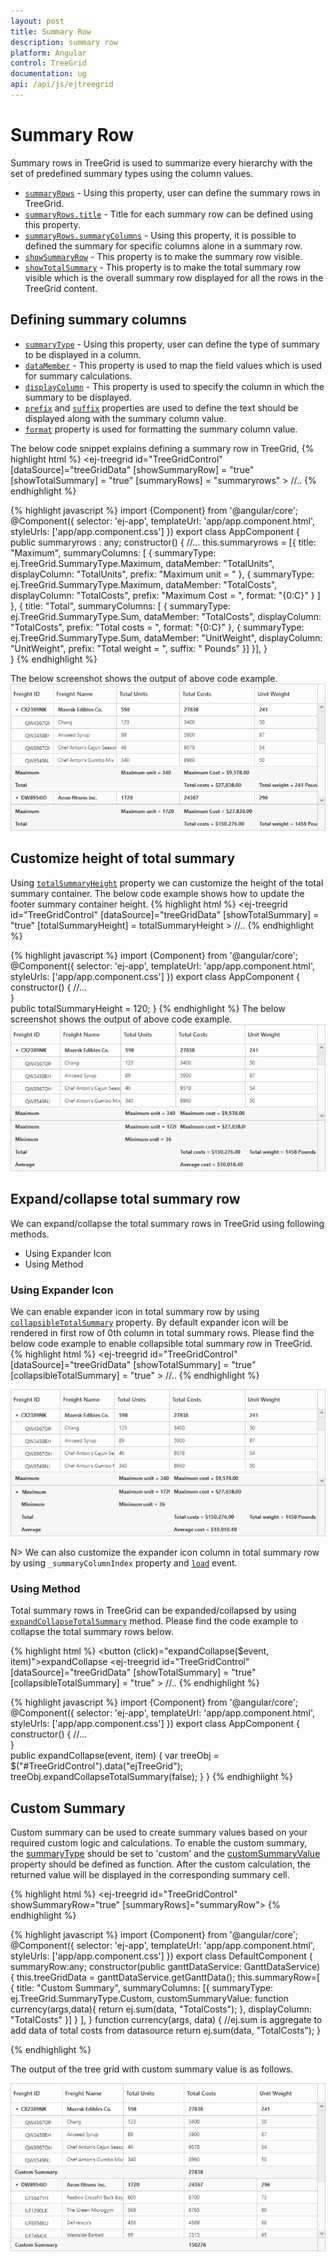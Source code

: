 ```yaml
---
layout: post
title: Summary Row
description: summary row
platform: Angular
control: TreeGrid
documentation: ug
api: /api/js/ejtreegrid
---
```


# Summary Row

Summary rows in TreeGrid is used to summarize every hierarchy with the set of predefined summary types using the column values. 

* [`summaryRows`](https://help.syncfusion.com/api/js/ejtreegrid#members:summaryrows "summaryRows") - Using this property, user can define the summary rows in TreeGrid.
* [`summaryRows.title`](https://help.syncfusion.com/api/js/ejtreegrid#members:summaryrows-title "summaryRows.title") - Title for each summary row can be defined using this property. 
* [`summaryRows.summaryColumns`](https://help.syncfusion.com/api/js/ejtreegrid#members:summaryrows-summarycolumns "summaryRows.summaryColumns") - Using this property, it is possible to defined the summary for specific columns alone in a summary row.
* [`showSummaryRow`](https://help.syncfusion.com/api/js/ejtreegrid#members:showsummaryrow "showSummaryRow") - This property is to make the summary row visible. 
* [`showTotalSummary`](https://help.syncfusion.com/api/js/ejtreegrid#members:showtotalsummary "showTotalSummary") - This property is to make the total summary row visible which is the overall summary row displayed for all the rows in the TreeGrid content.

## Defining summary columns

* [`summaryType`](https://help.syncfusion.com/api/js/ejtreegrid#members:summaryrows-summarycolumns-summarytype "summaryRows.summaryColumn.summaryType") - Using this property, user can define the type of summary to be displayed in a column. 
* [`dataMember`](https://help.syncfusion.com/api/js/ejtreegrid#members:summaryrows-summarycolumns-datamember "summaryRows.summaryColumns.dataMember") - This property is used to map the field values which is used for summary calculations.
* [`displayColumn`](https://help.syncfusion.com/api/js/ejtreegrid#members:summaryrows-summarycolumns-displaycolumn "summaryRows.summaryColumns.displayColumn") - This property is used to specify the column in which the summary to be displayed.
* [`prefix`](https://help.syncfusion.com/api/js/ejtreegrid#members:summaryrows-summarycolumns-prefix "summaryRows.summaryColumns.prefix") and [`suffix`](https://help.syncfusion.com/api/js/ejtreegrid#members:summaryrows-summarycolumns-suffix "summaryRows.summaryColumns.suffix") properties are used to define the text should be displayed along with the summary column value.
* [`format`](https://help.syncfusion.com/api/js/ejtreegrid#members:summaryrows-summarycolumns-format "summaryRows.summaryColumns.format") property is used for formatting the summary column value.

The below code snippet explains defining a summary row in TreeGrid,
{% highlight html %}
<ej-treegrid id="TreeGridControl" [dataSource]="treeGridData" 
[showSummaryRow] = "true"
[showTotalSummary] = "true"
[summaryRows] = "summaryrows" >
    //..
</ej-treegrid>
{% endhighlight %}

{% highlight javascript %}
import {Component} from '@angular/core';
@Component({
    selector: 'ej-app',
    templateUrl: 'app/app.component.html',
    styleUrls: ['app/app.component.css']
})
export class AppComponent {   
	public summaryrows : any;
    constructor() {
        //...
         this.summaryrows = [{
                           title: "Maximum",
                           summaryColumns: [
                               {
                                   summaryType: ej.TreeGrid.SummaryType.Maximum,
                                   dataMember: "TotalUnits",
                                   displayColumn: "TotalUnits",
                                   prefix: "Maximum unit = "
                               },
                               {
                                   summaryType: ej.TreeGrid.SummaryType.Maximum,
                                   dataMember: "TotalCosts",
                                   displayColumn: "TotalCosts",
                                   prefix: "Maximum Cost = ",
                                   format: "{0:C}"
                               }
                           ]
                       },
                       {
                           title: "Total",
                           summaryColumns: [
                               {
                                   summaryType: ej.TreeGrid.SummaryType.Sum,
                                   dataMember: "TotalCosts",
                                   displayColumn: "TotalCosts",
                                   prefix: "Total costs = ",
                                   format: "{0:C}"
                               },
                               {
                                   summaryType: ej.TreeGrid.SummaryType.Sum,
                                   dataMember: "UnitWeight",
                                   displayColumn: "UnitWeight",
                                   prefix: "Total weight = ",
                                   suffix: " Pounds"
                               }]
                       }],
    }   
}
{% endhighlight %}

The below screenshot shows the output of above code example.
![](SummaryRows_images/SummaryRows_img1.png)

## Customize height of total summary

Using [`totalSummaryHeight`](https://help.syncfusion.com/api/js/ejtreegrid#members:totalSummaryHeight "totalSummaryHeight") property we can customize the height of the total summary container.
The below code example shows how to update the footer summary container height.
{% highlight html %}
<ej-treegrid id="TreeGridControl" [dataSource]="treeGridData" 
[showTotalSummary] = "true"
[totalSummaryHeight] = totalSummaryHeight >
    //..
</ej-treegrid>
{% endhighlight %}

{% highlight javascript %}
import {Component} from '@angular/core';
@Component({
    selector: 'ej-app',
    templateUrl: 'app/app.component.html',
    styleUrls: ['app/app.component.css']
})
export class AppComponent {
    constructor() {
        //...       
    }   
	public totalSummaryHeight = 120;
}
{% endhighlight %}
The below screenshot shows the output of above code example.
![](SummaryRows_images/SummaryRows_img2.png)

## Expand/collapse total summary row

We can expand/collapse the total summary rows in TreeGrid using following methods.

* Using Expander Icon
* Using Method

### Using Expander Icon

We can enable expander icon in total summary row by using [`collapsibleTotalSummary`](https://help.syncfusion.com/api/js/ejtreegrid#members:collapsibleTotalSummary "collapsibleTotalSummary") property. By default expander icon will be rendered in first row of 0th column in total summary rows.
Please find the below code example to enable collapsible total summary row in TreeGrid.
{% highlight html %}
<ej-treegrid id="TreeGridControl" [dataSource]="treeGridData" 
[showTotalSummary] = "true"
[collapsibleTotalSummary] = "true" >
    //..
</ej-treegrid>
{% endhighlight %}

![](SummaryRows_images/SummaryRows_img3.png)

N> We can also customize the expander icon column in total summary row by using `_summaryColumnIndex` property and [`load`](https://help.syncfusion.com/api/js/ejgantt#events:load "load") event.

### Using Method

Total summary rows in TreeGrid can be expanded/collapsed by using [`expandCollapseTotalSummary`](https://help.syncfusion.com/api/js/ejgantt#methods:expandCollapseTotalSummary "expandCollapseTotalSummary") method.
Please find the code example to collapse the total summary rows below.

{% highlight html %}
<button (click)="expandCollapse($event, item)">expandCollapse</button>
<ej-treegrid id="TreeGridControl" [dataSource]="treeGridData" 
[showTotalSummary] = "true"
[collapsibleTotalSummary] = "true" >
    //..
</ej-treegrid>
{% endhighlight %}

{% highlight javascript %}
import {Component} from '@angular/core';
@Component({
    selector: 'ej-app',
    templateUrl: 'app/app.component.html',
    styleUrls: ['app/app.component.css']
})
export class AppComponent {
    constructor() {
        //...       
    }   
	 public expandCollapse(event, item) {
        var treeObj = $("#TreeGridControl").data("ejTreeGrid");
            treeObj.expandCollapseTotalSummary(false);
    }
}
{% endhighlight %}

## Custom Summary

Custom summary can be used to create summary values based on your required custom logic and calculations. To enable the custom summary, the [summaryType](https://help.syncfusion.com/api/angular/ejtreegrid#members:summaryrows-summarycolumns-summarytype "summaryType") should be set to 'custom' and the [customSummaryValue](https://help.syncfusion.com/api/angular/ejtreegrid#members:summaryrows-summarycolumns-customsummaryvalue "customSummaryValue") property should be defined as function. After the custom calculation, the returned value will be displayed in the corresponding summary cell.

{% highlight html %}
<ej-treegrid id="TreeGridControl" showSummaryRow="true" [summaryRows]="summaryRow">
</ej-treegrid>
{% endhighlight %}

{% highlight javascript %}
import {Component} from '@angular/core';
@Component({
    selector: 'ej-app',
    templateUrl: 'app/app.component.html',
    styleUrls: ['app/app.component.css']
})
export class DefaultComponent {
  summaryRow:any;
  constructor(public ganttDataService: GanttDataService) {
    this.treeGridData = ganttDataService.getGanttData();
	this.summaryRow=[
            {
                title: "Custom Summary",
                summaryColumns: [{
                    summaryType: ej.TreeGrid.SummaryType.Custom,
                    customSummaryValue: function currency(args,data){
                         return ej.sum(data, "TotalCosts");
                    },
                    displayColumn: "TotalCosts"
                }]
            }
        ],
  }
  function currency(args, data) {
        //ej.sum is aggregate to add data of total costs from datasource
        return ej.sum(data, "TotalCosts");
    }

{% endhighlight %}

The output of the tree grid with custom summary value is as follows.

![](SummaryRows_images/CustomSummary_img1.png)


